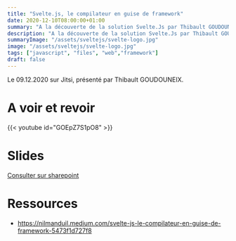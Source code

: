 ```yaml
---
title: "Svelte.js, le compilateur en guise de framework"
date: 2020-12-10T08:00:00+01:00
summary: "A la découverte de la solution Svelte.Js par Thibault GOUDOUNEIX"
description: "A la découverte de la solution Svelte.Js par Thibault GOUDOUNEIX"
summaryImage: "/assets/sveltejs/svelte-logo.jpg"
image: "/assets/sveltejs/svelte-logo.jpg"
tags: ["javascript", "files", "web","framework"]
draft: false
---
```


Le 09.12.2020 sur Jitsi, présenté par Thibault GOUDOUNEIX.

# A voir et revoir 
{{< youtube id="GOEpZ7S1pO8" >}}

# Slides
[Consulter sur sharepoint](https://asigroupe-my.sharepoint.com/:p:/g/personal/tgoudouneix_asi_fr/EZulNFe1eblBmQdjvRRhMmEBUW_H9XoKp-jPKgpN_3zfhQ?e=eNRGCR)

# Ressources
* https://nilmanduil.medium.com/svelte-js-le-compilateur-en-guise-de-framework-5473f1d727f8
